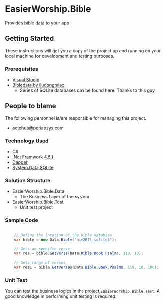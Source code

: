 # EasierWorship.Bible

Provides bible data to your app

## Getting Started

These instructions will get you a copy of the project up and running on your local machine for development and testing purposes.

### Prerequisites

- [Visual Studio](https://www.visualstudio.com/)
- [Bibledata by liudongmiao](https://github.com/liudongmiao/bibledata)
	- Series of SQLite databases can be found here. Thanks to this guy.

## People to blame

The following personnel is/are responsible for managing this project.

- [actchua@periapsys.com](mailto:actchua@periapsys.com)

### Technology Used

- C#
- [.Net Framwork 4.5.1](#)
- [Dapper](http://dapper-tutorial.net/dapper)
- [System.Data.SQLite](https://system.data.sqlite.org/index.html/doc/trunk/www/index.wiki)

### Solution Structure

- EasierWorship.Bible.Data
	- The Business Layer of the system
- EasierWorship.Bible.Test
    - Unit test project
	
### Sample Code

```csharp

    // Define the location of the bible database
	var bible = new Data.Bible("niv2011.sqlite3");

	// Gets an specific verse
	var res = bible.GetVerse(Data.Bible.Book.Psalms, 119, 10);
	
	// Gets range of verses
	var res1 = bible.GetVerses(Data.Bible.Book.Psalms, 119, 10, 100);
```

### Unit Test

You can test the business logics in the project,```EasierWorship.Bible.Test```. A good knowledge in performing unit testing is required.
